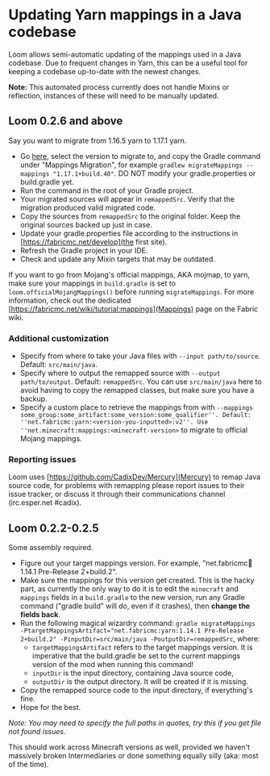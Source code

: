 # Updating Yarn mappings in a Java codebase

Loom allows semi-automatic updating of the mappings used in a Java codebase. Due to frequent changes in Yarn, this can be a useful tool for keeping a codebase up-to-date with the newest changes.

**Note:** This automated process currently does not handle Mixins or reflection, instances of these will need to be manually updated.

## Loom 0.2.6 and above

Say you want to migrate from 1.16.5 yarn to 1.17.1 yarn.

  - Go [here](https://fabricmc.net/develop), select the version to migrate to, and copy the Gradle command under "Mappings Migration", for example ```gradlew migrateMappings --mappings "1.17.1+build.40"```.  DO NOT modify your gradle.properties or build.gradle yet.   
  - Run the command in the root of your Gradle project.
  - Your migrated sources will appear in ```remappedSrc```. Verify that the migration produced valid migrated code.
  - Copy the sources from ```remappedSrc``` to the original folder. Keep the original sources backed up just in case.
  - Update your gradle.properties file according to the instructions in [https://fabricmc.net/develop](the first site).
  - Refresh the Gradle project in your IDE.
  - Check and update any Mixin targets that may be outdated.

If you want to go from Mojang's official mappings, AKA mojmap, to yarn, make sure your mappings in ```build.gradle``` is set to ```loom.officialMojangMappings()``` before running ```migrateMappings```. For more information, check out the dedicated [https://fabricmc.net/wiki/tutorial:mappings](Mappings) page on the Fabric wiki.

### Additional customization 
  * Specify from where to take your Java files with ```--input path/to/source```. Default: ```src/main/java```.
  * Specify where to output the remapped source with ```--output path/to/output```. Default: ```remappedSrc```. You can use ```src/main/java``` here to avoid having to copy the remapped classes, but make sure you have a backup.
  * Specify a custom place to retrieve the mappings from with ```--mappings some_group:some_artifact:some_version:some_qualifier''. Default: ''net.fabricmc:yarn:<version-you-inputted>:v2''. Use ''net.minecraft:mappings:<minecraft-version>``` to migrate to official Mojang mappings.

### Reporting issues
Loom uses [https://github.com/CadixDev/Mercury](Mercury) to remap Java source code, for problems with remapping please report issues to their issue tracker, or discuss it through their communications channel (irc.esper.net #cadix).

## Loom 0.2.2-0.2.5

Some assembly required.

  - Figure out your target mappings version. For example, "net.fabricmc:yarn:1.14.1 Pre-Release 2+build.2".
  - Make sure the mappings for this version get created. This is the hacky part, as currently the only way to do it is to edit the ```minecraft``` and ```mappings``` fields in a ```build.gradle``` to the new version, run any Gradle command ("gradle build" will do, even if it crashes), then **change the fields back**.
  - Run the following magical wizardry command: ```gradle migrateMappings -PtargetMappingsArtifact="net.fabricmc:yarn:1.14.1 Pre-Release 2+build.2" -PinputDir=src/main/java -PoutputDir=remappedSrc```, where:
    * ```targetMappingsArtifact``` refers to the target mappings version. It is imperative that the build.gradle be set to the current mappings version of the mod when running this command!
    * ```inputDir``` is the input directory, containing Java source code,
    * ```outputDir``` is the output directory. It will be created if it is missing.
  - Copy the remapped source code to the input directory, if everything's fine.
  - Hope for the best.

*Note: You may need to specify the full paths in quotes, try this if you get file not found issues.*

This should work across Minecraft versions as well, provided we haven't massively broken Intermediaries or done something equally silly (aka: most of the time).
